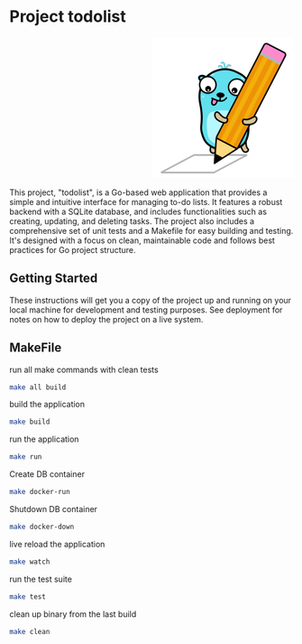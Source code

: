 # Project todolist

<p align="right">
  <img src="./gopher.png" alt="Gopher">
</p>

This project, "todolist", is a Go-based web application that provides a simple and intuitive interface for managing to-do lists. It features a robust backend with a SQLite database, and includes functionalities such as creating, updating, and deleting tasks. The project also includes a comprehensive set of unit tests and a Makefile for easy building and testing. It's designed with a focus on clean, maintainable code and follows best practices for Go project structure.

## Getting Started

These instructions will get you a copy of the project up and running on your local machine for development and testing purposes. See deployment for notes on how to deploy the project on a live system.

## MakeFile

run all make commands with clean tests

```bash
make all build
```

build the application

```bash
make build
```

run the application

```bash
make run
```

Create DB container

```bash
make docker-run
```

Shutdown DB container

```bash
make docker-down
```

live reload the application

```bash
make watch
```

run the test suite

```bash
make test
```

clean up binary from the last build

```bash
make clean
```
